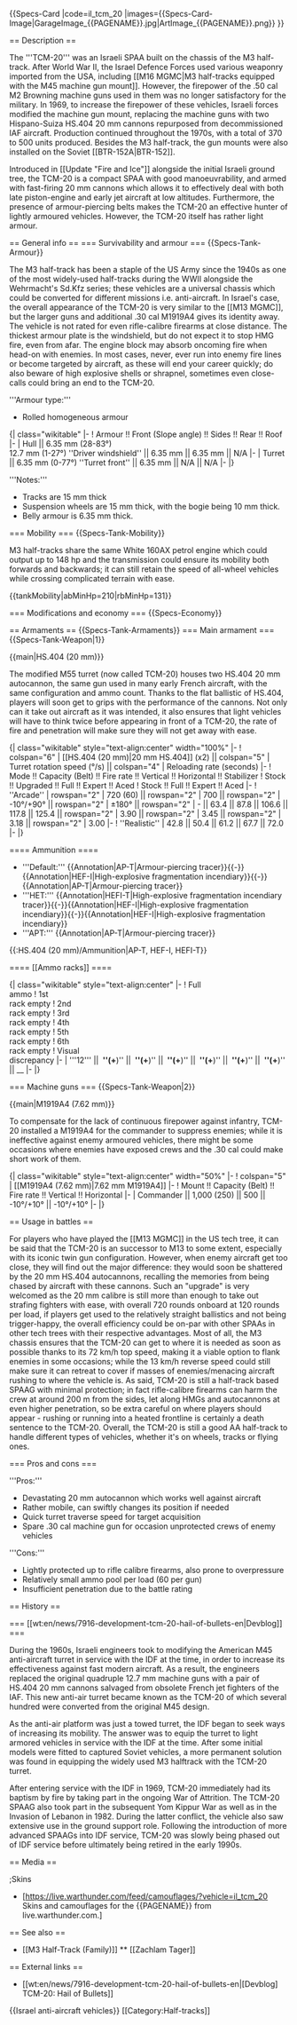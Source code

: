 {{Specs-Card
|code=il_tcm_20
|images={{Specs-Card-Image|GarageImage_{{PAGENAME}}.jpg|ArtImage_{{PAGENAME}}.png}}
}}

== Description ==
<!-- ''In the description, the first part should be about the history of the creation and combat usage of the vehicle, as well as its key features. In the second part, tell the reader about the ground vehicle in the game. Insert a screenshot of the vehicle, so that if the novice player does not remember the vehicle by name, he will immediately understand what kind of vehicle the article is talking about.'' -->
The '''TCM-20''' was an Israeli SPAA built on the chassis of the M3 half-track. After World War II, the Israel Defence Forces used various weaponry imported from the USA, including [[M16 MGMC|M3 half-tracks equipped with the M45 machine gun mount]]. However, the firepower of the .50 cal M2 Browning machine guns used in them was no longer satisfactory for the military. In 1969, to increase the firepower of these vehicles, Israeli forces modified the machine gun mount, replacing the machine guns with two Hispano-Suiza HS.404 20 mm cannons repurposed from decommissioned IAF aircraft. Production continued throughout the 1970s, with a total of 370 to 500 units produced. Besides the M3 half-track, the gun mounts were also installed on the Soviet [[BTR-152A|BTR-152]].

Introduced in [[Update "Fire and Ice"]] alongside the initial Israeli ground tree, the TCM-20 is a compact SPAA with good manoeuvrability, and armed with fast-firing 20 mm cannons which allows it to effectively deal with both late piston-engine and early jet aircraft at low altitudes. Furthermore, the presence of armour-piercing belts makes the TCM-20 an effective hunter of lightly armoured vehicles. However, the TCM-20 itself has rather light armour.

== General info ==
=== Survivability and armour ===
{{Specs-Tank-Armour}}
<!-- ''Describe armour protection. Note the most well protected and key weak areas. Appreciate the layout of modules as well as the number and location of crew members. Is the level of armour protection sufficient, is the placement of modules helpful for survival in combat? If necessary use a visual template to indicate the most secure and weak zones of the armour.'' -->
The M3 half-track has been a staple of the US Army since the 1940s as one of the most widely-used half-tracks during the WWII alongside the Wehrmacht's Sd.Kfz series; these vehicles are a universal chassis which could be converted for different missions i.e. anti-aircraft. In Israel's case, the overall appearance of the TCM-20 is very similar to the [[M13 MGMC]], but the larger guns and additional .30 cal M1919A4 gives its identity away. The vehicle is not rated for even rifle-calibre firearms at close distance. The thickest armour plate is the windshield, but do not expect it to stop HMG fire, even from afar. The engine block may absorb oncoming fire when head-on with enemies. In most cases, never, ever run into enemy fire lines or become targeted by aircraft, as these will end your career quickly; do also beware of high explosive shells or shrapnel, sometimes even close-calls could bring an end to the TCM-20.

'''Armour type:''' <!-- The types of armour present on the vehicle and their general locations -->
<!-- Example: * Rolled homogeneous armour (Front, Side, Rear, Hull roof)
* Cast homogeneous armour (Turret, Transmission area) -->

* Rolled homogeneous armour

{| class="wikitable"
|-
! Armour !! Front (Slope angle) !! Sides !! Rear !! Roof
|-
| Hull || 6.35 mm (28-83°)<br> 12.7 mm (1-27°) ''Driver windshield'' || 6.35 mm || 6.35 mm || N/A
|-
| Turret || 6.35 mm (0-77°) ''Turret front'' || 6.35 mm || N/A || N/A
|-
|}

'''Notes:''' <!-- Any additional notes which the user needs to be aware of -->
<!-- Example: * Suspension wheels are 20 mm thick, tracks are 30 mm thick, and torsion bars are 60 mm thick. -->

* Tracks are 15 mm thick
* Suspension wheels are 15 mm thick, with the bogie being 10 mm thick.
* Belly armour is 6.35 mm thick.

=== Mobility ===
{{Specs-Tank-Mobility}}
<!-- ''Write about the mobility of the ground vehicle. Estimate the specific power and manoeuvrability, as well as the maximum speed forwards and backwards.'' -->
M3 half-tracks share the same White 160AX petrol engine which could output up to 148 hp and the transmission could ensure its mobility both forwards and backwards; it can still retain the speed of all-wheel vehicles while crossing complicated terrain with ease.

{{tankMobility|abMinHp=210|rbMinHp=131}}

=== Modifications and economy ===
{{Specs-Economy}}

== Armaments ==
{{Specs-Tank-Armaments}}
=== Main armament ===
{{Specs-Tank-Weapon|1}}
<!-- ''Give the reader information about the characteristics of the main gun. Assess its effectiveness in a battle based on the reloading speed, ballistics and the power of shells. Do not forget about the flexibility of the fire, that is how quickly the cannon can be aimed at the target, open fire on it and aim at another enemy. Add a link to the main article on the gun: <code><nowiki>{{main|Name of the weapon}}</nowiki></code>. Describe in general terms the ammunition available for the main gun. Give advice on how to use them and how to fill the ammunition storage.'' -->
{{main|HS.404 (20 mm)}}

The modified M55 turret (now called TCM-20) houses two HS.404 20 mm autocannon, the same gun used in many early French aircraft, with the same configuration and ammo count. Thanks to the flat ballistic of HS.404, players will soon get to grips with the performance of the cannons. Not only can it take out aircraft as it was intended, it also ensures that light vehicles will have to think twice before appearing in front of a TCM-20, the rate of fire and penetration will make sure they will not get away with ease.

{| class="wikitable" style="text-align:center" width="100%"
|-
! colspan="6" | [[HS.404 (20 mm)|20 mm HS.404]] (x2) || colspan="5" | Turret rotation speed (°/s) || colspan="4" | Reloading rate (seconds)
|-
! Mode !! Capacity (Belt) !! Fire rate !! Vertical !! Horizontal !! Stabilizer
! Stock !! Upgraded !! Full !! Expert !! Aced
! Stock !! Full !! Expert !! Aced
|-
! ''Arcade''
| rowspan="2" | 720 (60) || rowspan="2" | 700 || rowspan="2" | -10°/+90° || rowspan="2" | ±180° || rowspan="2" | - || 63.4 || 87.8 || 106.6 || 117.8 || 125.4 || rowspan="2" | 3.90 || rowspan="2" | 3.45 || rowspan="2" | 3.18 || rowspan="2" | 3.00
|-
! ''Realistic''
| 42.8 || 50.4 || 61.2 || 67.7 || 72.0
|-
|}

==== Ammunition ====

* '''Default:''' {{Annotation|AP-T|Armour-piercing tracer}}{{-}}{{Annotation|HEF-I|High-explosive fragmentation incendiary}}{{-}}{{Annotation|AP-T|Armour-piercing tracer}}
* '''HET:''' {{Annotation|HEFI-T|High-explosive fragmentation incendiary tracer}}{{-}}{{Annotation|HEF-I|High-explosive fragmentation incendiary}}{{-}}{{Annotation|HEF-I|High-explosive fragmentation incendiary}}
* '''APT:''' {{Annotation|AP-T|Armour-piercing tracer}}

{{:HS.404 (20 mm)/Ammunition|AP-T, HEF-I, HEFI-T}}

==== [[Ammo racks]] ====
<!-- [[File:Ammoracks_{{PAGENAME}}.png|right|thumb|x250px|[[Ammo racks]] of the {{PAGENAME}}]] -->
<!-- '''Last updated:''' -->
{| class="wikitable" style="text-align:center"
|-
! Full<br>ammo
! 1st<br>rack empty
! 2nd<br>rack empty
! 3rd<br>rack empty
! 4th<br>rack empty
! 5th<br>rack empty
! 6th<br>rack empty
! Visual<br>discrepancy
|-
| '''12''' || __&nbsp;''(+__)'' || __&nbsp;''(+__)'' || __&nbsp;''(+__)'' || __&nbsp;''(+__)'' || __&nbsp;''(+__)'' || __&nbsp;''(+__)'' || __
|-
|}

=== Machine guns ===
{{Specs-Tank-Weapon|2}}
<!-- ''Offensive and anti-aircraft machine guns not only allow you to fight some aircraft but also are effective against lightly armoured vehicles. Evaluate machine guns and give recommendations on its use.'' -->
{{main|M1919A4 (7.62 mm)}}

To compensate for the lack of continuous firepower against infantry, TCM-20 installed a M1919A4 for the commander to suppress enemies; while it is ineffective against enemy armoured vehicles, there might be some occasions where enemies have exposed crews and the .30 cal could make short work of them.

{| class="wikitable" style="text-align:center" width="50%"
|-
! colspan="5" | [[M1919A4 (7.62 mm)|7.62 mm M1919A4]]
|-
! Mount !! Capacity (Belt) !! Fire rate !! Vertical !! Horizontal
|-
| Commander || 1,000 (250) || 500 || -10°/+10° || -10°/+10°
|-
|}

== Usage in battles ==
<!-- ''Describe the tactics of playing in the vehicle, the features of using vehicles in the team and advice on tactics. Refrain from creating a "guide" - do not impose a single point of view but instead give the reader food for thought. Describe the most dangerous enemies and give recommendations on fighting them. If necessary, note the specifics of the game in different modes (AB, RB, SB).'' -->
For players who have played the [[M13 MGMC]] in the US tech tree, it can be said that the TCM-20 is an successor to M13 to some extent, especially with its iconic twin gun configuration. However, when enemy aircraft get too close, they will find out the major difference: they would soon be shattered by the 20 mm HS.404 autocannons, recalling the memories from being chased by aircraft with these cannons. Such an "upgrade" is very welcomed as the 20 mm calibre is still more than enough to take out strafing fighters with ease, with overall 720 rounds onboard at 120 rounds per load, if players get used to the relatively straight ballistics and not being trigger-happy, the overall efficiency could be on-par with other SPAAs in other tech trees with their respective advantages. Most of all, the M3 chassis ensures that the TCM-20 can get to where it is needed as soon as possible thanks to its 72 km/h top speed, making it a viable option to flank enemies in some occasions; while the 13 km/h reverse speed could still make sure it can retreat to cover if masses of enemies/menacing aircraft rushing to where the vehicle is. As said, TCM-20 is still a half-track based SPAAG with minimal protection; in fact rifle-calibre firearms can harm the crew at around 200 m from the sides, let along HMGs and autocannons at even higher penetration, so be extra careful on where players should appear - rushing or running into a heated frontline is certainly a death sentence to the TCM-20. Overall, the TCM-20 is still a good AA half-track to handle different types of vehicles, whether it's on wheels, tracks or flying ones.

=== Pros and cons ===
<!-- ''Summarise and briefly evaluate the vehicle in terms of its characteristics and combat effectiveness. Mark its pros and cons in a bulleted list. Try not to use more than 6 points for each of the characteristics. Avoid using categorical definitions such as "bad", "good" and the like - use substitutions with softer forms such as "inadequate" and "effective".'' -->
'''Pros:'''

* Devastating 20 mm autocannon which works well against aircraft
* Rather mobile, can swiftly changes its position if needed
* Quick turret traverse speed for target acquisition
* Spare .30 cal machine gun for occasion unprotected crews of enemy vehicles

'''Cons:'''

* Lightly protected up to rifle calibre firearms, also prone to overpressure
* Relatively small ammo pool per load (60 per gun)
* Insufficient penetration due to the battle rating

== History ==
<!-- ''Describe the history of the creation and combat usage of the vehicle in more detail than in the introduction. If the historical reference turns out to be too long, take it to a separate article, taking a link to the article about the vehicle and adding a block "/History" (example: <nowiki>https://wiki.warthunder.com/(Vehicle-name)/History</nowiki>) and add a link to it here using the <code>main</code> template. Be sure to reference text and sources by using <code><nowiki><ref></ref></nowiki></code>, as well as adding them at the end of the article with <code><nowiki><references /></nowiki></code>. This section may also include the vehicle's dev blog entry (if applicable) and the in-game encyclopedia description (under <code><nowiki>=== In-game description ===</nowiki></code>, also if applicable).'' -->
=== [[wt:en/news/7916-development-tcm-20-hail-of-bullets-en|Devblog]] ===

During the 1960s, Israeli engineers took to modifying the American M45 anti-aircraft turret in service with the IDF at the time, in order to increase its effectiveness against fast modern aircraft. As a result, the engineers replaced the original quadruple 12.7 mm machine guns with a pair of HS.404 20 mm cannons salvaged from obsolete French jet fighters of the IAF. This new anti-air turret became known as the TCM-20 of which several hundred were converted from the original M45 design.

As the anti-air platform was just a towed turret, the IDF began to seek ways of increasing its mobility. The answer was to equip the turret to light armored vehicles in service with the IDF at the time. After some initial models were fitted to captured Soviet vehicles, a more permanent solution was found in equipping the widely used M3 halftrack with the TCM-20 turret.

After entering service with the IDF in 1969, TCM-20 immediately had its baptism by fire by taking part in the ongoing War of Attrition. The TCM-20 SPAAG also took part in the subsequent Yom Kippur War as well as in the Invasion of Lebanon in 1982. During the latter conflict, the vehicle also saw extensive use in the ground support role. Following the introduction of more advanced SPAAGs into IDF service, TCM-20 was slowly being phased out of IDF service before ultimately being retired in the early 1990s.

== Media ==
<!-- ''Excellent additions to the article would be video guides, screenshots from the game, and photos.'' -->

;Skins

* [https://live.warthunder.com/feed/camouflages/?vehicle=il_tcm_20 Skins and camouflages for the {{PAGENAME}} from live.warthunder.com.]

== See also ==
<!-- ''Links to the articles on the War Thunder Wiki that you think will be useful for the reader, for example:''
* ''reference to the series of the vehicles;''
* ''links to approximate analogues of other nations and research trees.'' -->

* [[M3 Half-Track (Family)]]
** [[Zachlam Tager]]

== External links ==
<!-- ''Paste links to sources and external resources, such as:''
* ''topic on the official game forum;''
* ''other literature.'' -->

* [[wt:en/news/7916-development-tcm-20-hail-of-bullets-en|[Devblog] TCM-20: Hail of Bullets]]

{{Israel anti-aircraft vehicles}}
[[Category:Half-tracks]]